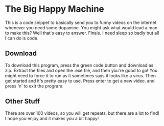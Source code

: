 # The Big Happy Machine
This is a code snippet to basically send you to funny videos on the internet whenever you need some dopamine. You might ask what would lead a man to make this? Well that's easy to answer. Finals. I need sleep so badly but all I can do is code.

## Download
To download this program, press the green code button and download as zip. Extract the files and open the .exe file, and then you're good to go! You might need to force it to run as it sometimes says it looks like a virus. Then get started and it's pretty easy to use. Press enter to get a new video, and press 'n' to exit the program.

## Other Stuff
There are over 100 videos, so you will get repeats, but there are a lot to find! I hope you enjoy and it makes you a bit happy!
